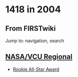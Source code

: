 # 1418 in 2004

## From FIRSTwiki

Jump to: navigation, search

## [NASA/VCU Regional](NASA/VCU_Regional "NASA/VCU Regional")

- [Rookie All-Star Award](Rookie_All-Star_Award "Rookie All-Star Award")
